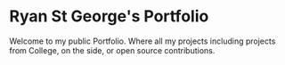 # Ryan St George's Portfolio

Welcome to my public Portfolio. Where all my projects including projects from College, on the side, or open source contributions.
